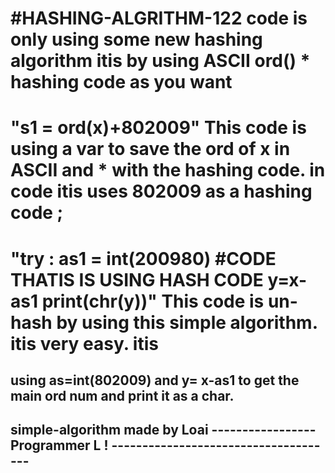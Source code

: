 #HASHING-ALGRITHM-122
code is only using some new hashing algorithm itis by using ASCII ord() * hashing code as you want
===================================================================================================
"s1 = ord(x)+802009" This code is using a var to save the ord of x in ASCII and * with the hashing code. in code itis uses 802009 as a hashing code ;
===========================
"try : as1 = int(200980) #CODE THATIS IS USING HASH CODE y=x-as1 print(chr(y))" This code is un-hash by using this simple algorithm. itis very easy. itis
===
using as=int(802009) and y= x-as1 to get the main ord num and print it as a char.
-------------------------------------
simple-algorithm made by Loai -----------------Programmer L ! -------------------------------------
---------------------
